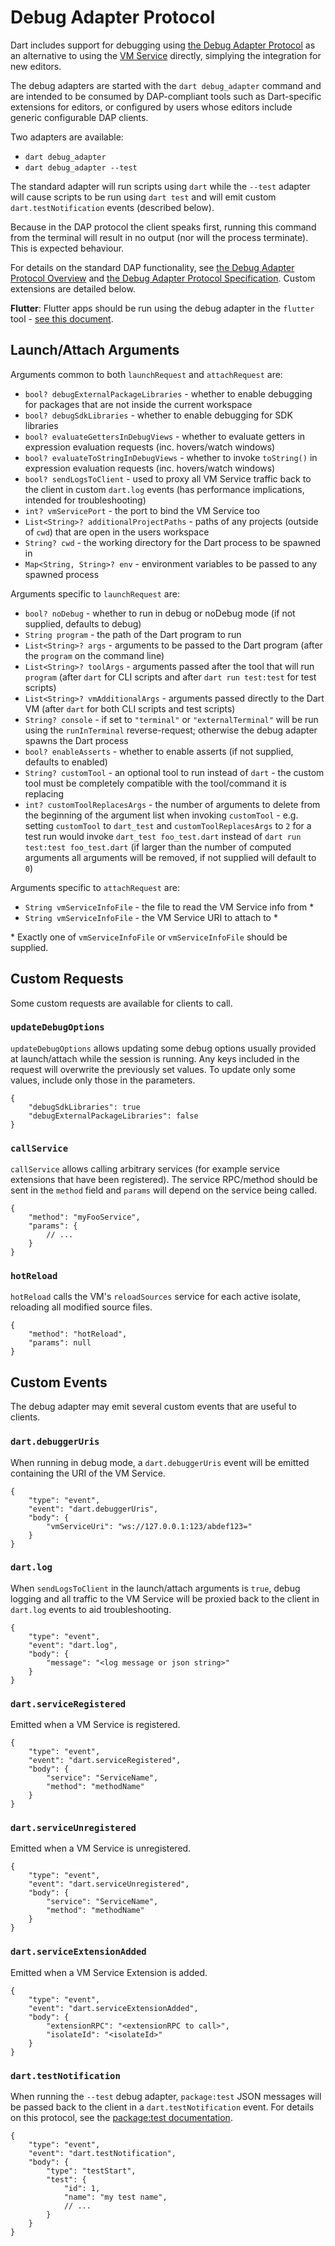 # Debug Adapter Protocol

Dart includes support for debugging using [the Debug Adapter Protocol](https://microsoft.github.io/debug-adapter-protocol/) as an alternative to using the [VM Service](https://github.com/dart-lang/sdk/blob/master/runtime/vm/service/service.md) directly, simplying the integration for new editors.

The debug adapters are started with the `dart debug_adapter` command and are intended to be consumed by DAP-compliant tools such as Dart-specific extensions for editors, or configured by users whose editors include generic configurable DAP clients.

Two adapters are available:

- `dart debug_adapter`
- `dart debug_adapter --test`

The standard adapter will run scripts using `dart` while the `--test` adapter will cause scripts to be run using `dart test` and will emit custom `dart.testNotification` events (described below).

Because in the DAP protocol the client speaks first, running this command from the terminal will result in no output (nor will the process terminate). This is expected behaviour.

For details on the standard DAP functionality, see [the Debug Adapter Protocol Overview](https://microsoft.github.io/debug-adapter-protocol/) and [the Debug Adapter Protocol Specification](https://microsoft.github.io/debug-adapter-protocol/specification). Custom extensions are detailed below.

**Flutter**: Flutter apps should be run using the debug adapter in the `flutter` tool - [see this document](https://github.com/flutter/flutter/blob/master/packages/flutter_tools/lib/src/debug_adapters/README.md).

## Launch/Attach Arguments

Arguments common to both `launchRequest` and `attachRequest` are:

- `bool? debugExternalPackageLibraries` - whether to enable debugging for packages that are not inside the current workspace
- `bool? debugSdkLibraries` - whether to enable debugging for SDK libraries
- `bool? evaluateGettersInDebugViews` - whether to evaluate getters in expression evaluation requests (inc. hovers/watch windows)
- `bool? evaluateToStringInDebugViews` - whether to invoke `toString()` in expression evaluation requests (inc. hovers/watch windows)
- `bool? sendLogsToClient` - used to proxy all VM Service traffic back to the client in custom `dart.log` events (has performance implications, intended for troubleshooting)
- `int? vmServicePort` - the port to bind the VM Service too
- `List<String>? additionalProjectPaths` - paths of any projects (outside of `cwd`) that are open in the users workspace
- `String? cwd` - the working directory for the Dart process to be spawned in
- `Map<String, String>? env` - environment variables to be passed to any spawned process

Arguments specific to `launchRequest` are:

- `bool? noDebug` - whether to run in debug or noDebug mode (if not supplied, defaults to debug)
- `String program` - the path of the Dart program to run
- `List<String>? args` - arguments to be passed to the Dart program (after the `program` on the command line)
- `List<String>? toolArgs` - arguments passed after the tool that will run `program` (after `dart` for CLI scripts and after `dart run test:test` for test scripts)
- `List<String>? vmAdditionalArgs` - arguments passed directly to the Dart VM (after `dart` for both CLI scripts and test scripts)
- `String? console` - if set to `"terminal"` or `"externalTerminal"` will be run using the `runInTerminal` reverse-request; otherwise the debug adapter spawns the Dart process
- `bool? enableAsserts` - whether to enable asserts (if not supplied, defaults to enabled)
- `String? customTool` - an optional tool to run instead of `dart` - the custom tool must be completely compatible with the tool/command it is replacing
- `int? customToolReplacesArgs` - the number of arguments to delete from the beginning of the argument list when invoking `customTool` - e.g. setting `customTool` to `dart_test` and
  `customToolReplacesArgs` to `2` for a test run would invoke `dart_test foo_test.dart` instead of `dart run test:test foo_test.dart` (if larger than the number of computed arguments all arguments will be removed, if not supplied will default to `0`)

Arguments specific to `attachRequest` are:

- `String vmServiceInfoFile` - the file to read the VM Service info from \*
- `String vmServiceInfoFile` - the VM Service URI to attach to \*

\* Exactly one of `vmServiceInfoFile` or `vmServiceInfoFile` should be supplied.

## Custom Requests

Some custom requests are available for clients to call.

### `updateDebugOptions`

`updateDebugOptions` allows updating some debug options usually provided at launch/attach while the session is running. Any keys included in the request will overwrite the previously set values. To update only some values, include only those in the parameters.

```
{
	"debugSdkLibraries": true
	"debugExternalPackageLibraries": false
}
```

### `callService`

`callService` allows calling arbitrary services (for example service extensions that have been registered). The service RPC/method should be sent in the `method` field and `params` will depend on the service being called.

```
{
	"method": "myFooService",
	"params": {
		// ...
	}
}
```

### `hotReload`

`hotReload` calls the VM's `reloadSources` service for each active isolate, reloading all modified source files.

```
{
	"method": "hotReload",
	"params": null
}
```

## Custom Events

The debug adapter may emit several custom events that are useful to clients.

### `dart.debuggerUris`

When running in debug mode, a `dart.debuggerUris` event will be emitted containing the URI of the VM Service.

```
{
	"type": "event",
	"event": "dart.debuggerUris",
	"body": {
		"vmServiceUri": "ws://127.0.0.1:123/abdef123="
	}
}
```

### `dart.log`

When `sendLogsToClient` in the launch/attach arguments is `true`, debug logging and all traffic to the VM Service will be proxied back to the client in `dart.log` events to aid troubleshooting.

```
{
	"type": "event",
	"event": "dart.log",
	"body": {
		"message": "<log message or json string>"
	}
}
```

### `dart.serviceRegistered`

Emitted when a VM Service is registered.

```
{
	"type": "event",
	"event": "dart.serviceRegistered",
	"body": {
		"service": "ServiceName",
		"method": "methodName"
	}
}
```

### `dart.serviceUnregistered`

Emitted when a VM Service is unregistered.

```
{
	"type": "event",
	"event": "dart.serviceUnregistered",
	"body": {
		"service": "ServiceName",
		"method": "methodName"
	}
}
```

### `dart.serviceExtensionAdded`

Emitted when a VM Service Extension is added.

```
{
	"type": "event",
	"event": "dart.serviceExtensionAdded",
	"body": {
		"extensionRPC": "<extensionRPC to call>",
		"isolateId": "<isolateId>"
	}
}
```

### `dart.testNotification`

When running the `--test` debug adapter, `package:test` JSON messages will be passed back to the client in a `dart.testNotification` event. For details on this protocol, see the [package:test documentation](https://github.com/dart-lang/test/blob/master/pkgs/test/doc/json_reporter.md).

```
{
	"type": "event",
	"event": "dart.testNotification",
	"body": {
		"type": "testStart",
		"test": {
			"id": 1,
			"name": "my test name",
			// ...
		}
	}
}
```

